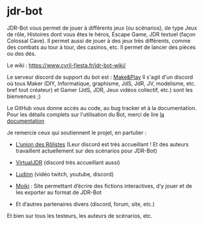 # jdr-bot

JDR-Bot vous permet de jouer à différents jeux (ou scénarios), de type Jeux de rôle, Histoires dont vous êtes le héros, Escape Game, JDR textuel (façon Colossal Cave). 
Il permet aussi de jouer à des jeux très différents, comme des combats au tour à tour, des casinos, etc. Il permet de lancer des pièces ou des dés.

Le wiki : https://www.cyril-fiesta.fr/jdr-bot-wiki/

Le serveur discord de support du bot est : [Make&Play](https://discord.gg/Z63DtVV) 
Il s'agit d'un discord où tous Maker (DIY, Informatique, graphisme, JdS, JdR, JV, modelisme, etc. bref tout créateur) et Gamer (JdS, JDR, Jeux vidéos collectif, etc.) sont les bienvenues ;)

Le GitHub vous donne accés au code, au bug tracker et à la documentation.
Pour les détails complets sur l'utilisation du Bot, merci de lire [la documentation](https://github.com/Cyril-Fiesta/jdr-bot/blob/master/Documentation-JDR-Bot.pdf)

Je remercie ceux qui soutiennent le projet, en partulier : 

* [L’union des Rôlistes](http://UnionRolistes.fr/) (Leur discord est très accueillant ! Et des auteurs travaillent actuellement sur des scénarios pour JDR-Bot)
* [VirtualJDR](https://www.virtuajdr.net/) (discord très accueillant aussi)
* [Ludinn](https://twitter.com/Ludinn_) (vidéo twitch, youtube, discord)
* [Moiki](https://moiki.fr/) : Site permettant d’écrire des fictions interactives, d’y jouer et de les exporter au format de JDR-Bot

* Et d’autres partenaires divers (discord, forum, site, etc.)    
   
Et bien sur tous les testeurs, les auteurs de scénarios, etc.
